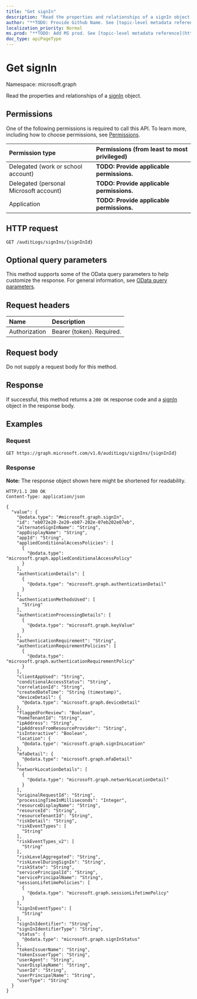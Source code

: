 ```yaml
---
title: "Get signIn"
description: "Read the properties and relationships of a signIn object."
author: "**TODO: Provide Github Name. See [topic-level metadata reference](https://msgo.azurewebsites.net/add/document/guidelines/metadata.html#topic-level-metadata)**"
localization_priority: Normal
ms.prod: "**TODO: Add MS prod. See [topic-level metadata reference](https://msgo.azurewebsites.net/add/document/guidelines/metadata.html#topic-level-metadata)**"
doc_type: apiPageType
---
```


# Get signIn
Namespace: microsoft.graph



Read the properties and relationships of a [signIn](../resources/signin.md) object.

## Permissions
One of the following permissions is required to call this API. To learn more, including how to choose permissions, see [Permissions](/graph/permissions-reference).

|Permission type|Permissions (from least to most privileged)|
|:---|:---|
|Delegated (work or school account)|**TODO: Provide applicable permissions.**|
|Delegated (personal Microsoft account)|**TODO: Provide applicable permissions.**|
|Application|**TODO: Provide applicable permissions.**|

## HTTP request

<!-- {
  "blockType": "ignored"
}
-->
``` http
GET /auditLogs/signIns/{signInId}
```

## Optional query parameters
This method supports some of the OData query parameters to help customize the response. For general information, see [OData query parameters](/graph/query-parameters).

## Request headers
|Name|Description|
|:---|:---|
|Authorization|Bearer {token}. Required.|

## Request body
Do not supply a request body for this method.

## Response

If successful, this method returns a `200 OK` response code and a [signIn](../resources/signin.md) object in the response body.

## Examples

### Request
<!-- {
  "blockType": "request",
  "name": "get_signin"
}
-->
``` http
GET https://graph.microsoft.com/v1.0/auditLogs/signIns/{signInId}
```


### Response
**Note:** The response object shown here might be shortened for readability.
<!-- {
  "blockType": "response",
  "truncated": true,
  "@odata.type": "microsoft.graph.signIn"
}
-->
``` http
HTTP/1.1 200 OK
Content-Type: application/json

{
  "value": {
    "@odata.type": "#microsoft.graph.signIn",
    "id": "eb072e20-2e20-eb07-202e-07eb202e07eb",
    "alternateSignInName": "String",
    "appDisplayName": "String",
    "appId": "String",
    "appliedConditionalAccessPolicies": [
      {
        "@odata.type": "microsoft.graph.appliedConditionalAccessPolicy"
      }
    ],
    "authenticationDetails": [
      {
        "@odata.type": "microsoft.graph.authenticationDetail"
      }
    ],
    "authenticationMethodsUsed": [
      "String"
    ],
    "authenticationProcessingDetails": [
      {
        "@odata.type": "microsoft.graph.keyValue"
      }
    ],
    "authenticationRequirement": "String",
    "authenticationRequirementPolicies": [
      {
        "@odata.type": "microsoft.graph.authenticationRequirementPolicy"
      }
    ],
    "clientAppUsed": "String",
    "conditionalAccessStatus": "String",
    "correlationId": "String",
    "createdDateTime": "String (timestamp)",
    "deviceDetail": {
      "@odata.type": "microsoft.graph.deviceDetail"
    },
    "flaggedForReview": "Boolean",
    "homeTenantId": "String",
    "ipAddress": "String",
    "ipAddressFromResourceProvider": "String",
    "isInteractive": "Boolean",
    "location": {
      "@odata.type": "microsoft.graph.signInLocation"
    },
    "mfaDetail": {
      "@odata.type": "microsoft.graph.mfaDetail"
    },
    "networkLocationDetails": [
      {
        "@odata.type": "microsoft.graph.networkLocationDetail"
      }
    ],
    "originalRequestId": "String",
    "processingTimeInMilliseconds": "Integer",
    "resourceDisplayName": "String",
    "resourceId": "String",
    "resourceTenantId": "String",
    "riskDetail": "String",
    "riskEventTypes": [
      "String"
    ],
    "riskEventTypes_v2": [
      "String"
    ],
    "riskLevelAggregated": "String",
    "riskLevelDuringSignIn": "String",
    "riskState": "String",
    "servicePrincipalId": "String",
    "servicePrincipalName": "String",
    "sessionLifetimePolicies": [
      {
        "@odata.type": "microsoft.graph.sessionLifetimePolicy"
      }
    ],
    "signInEventTypes": [
      "String"
    ],
    "signInIdentifier": "String",
    "signInIdentifierType": "String",
    "status": {
      "@odata.type": "microsoft.graph.signInStatus"
    },
    "tokenIssuerName": "String",
    "tokenIssuerType": "String",
    "userAgent": "String",
    "userDisplayName": "String",
    "userId": "String",
    "userPrincipalName": "String",
    "userType": "String"
  }
}
```

